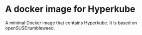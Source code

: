 # A docker image for Hyperkube

A minimal Docker image that contains Hyperkube.
It is based on openSUSE:tumbleweed.